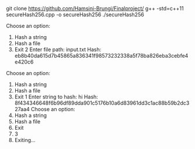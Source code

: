 git clone https://github.com/Hamsini-Brungi/Finalproject/
g++ -std=c++11 secureHash256.cpp -o secureHash256
./secureHash256

Choose an option:
1. Hash a string
2. Hash a file
3. Exit
2
Enter file path: input.txt
Hash: eb8b40da615d7b45865a836341f98573232338a5f78ba826eba3cebfe4e420c6

Choose an option:
1. Hash a string
2. Hash a file
3. Exit
1
Enter string to hash: hi
Hash: 8f434346648f6b96df89dda901c5176b10a6d83961dd3c1ac88b59b2dc327aa4
Choose an option:
1. Hash a string
2. Hash a file
3. Exit
4. 3
5. Exiting...
